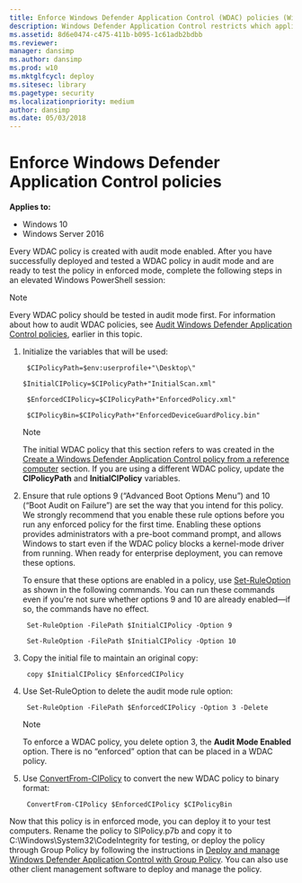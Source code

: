 ```yaml
---
title: Enforce Windows Defender Application Control (WDAC) policies (Windows 10)
description: Windows Defender Application Control restricts which applications users are allowed to run and the code that runs in the system core.
ms.assetid: 8d6e0474-c475-411b-b095-1c61adb2bdbb
ms.reviewer: 
manager: dansimp
ms.author: dansimp
ms.prod: w10
ms.mktglfcycl: deploy
ms.sitesec: library
ms.pagetype: security
ms.localizationpriority: medium
author: dansimp
ms.date: 05/03/2018
---
```


# Enforce Windows Defender Application Control policies

**Applies to:**

-   Windows 10
-   Windows Server 2016

Every WDAC policy is created with audit mode enabled. After you have successfully deployed and tested a WDAC policy in audit mode and are ready to test the policy in enforced mode, complete the following steps in an elevated Windows PowerShell session:

> [!NOTE]
> Every WDAC policy should be tested in audit mode first. For information about how to audit WDAC policies, see [Audit Windows Defender Application Control policies](audit-windows-defender-application-control-policies.md), earlier in this topic.

1. Initialize the variables that will be used:

   ` $CIPolicyPath=$env:userprofile+"\Desktop\"`

   ` $InitialCIPolicy=$CIPolicyPath+"InitialScan.xml" `

   ` $EnforcedCIPolicy=$CIPolicyPath+"EnforcedPolicy.xml"`

   ` $CIPolicyBin=$CIPolicyPath+"EnforcedDeviceGuardPolicy.bin"`

   > [!NOTE]
   > The initial WDAC policy that this section refers to was created in the [Create a Windows Defender Application Control policy from a reference computer](create-initial-default-policy.md) section. If you are using a different WDAC policy, update the **CIPolicyPath** and **InitialCIPolicy** variables.

2. Ensure that rule options 9 (“Advanced Boot Options Menu”) and 10 (“Boot Audit on Failure”) are set the way that you intend for this policy. We strongly recommend that you enable these rule options before you run any enforced policy for the first time. Enabling these options provides administrators with a pre-boot command prompt, and allows Windows to start even if the WDAC policy blocks a kernel-mode driver from running. When ready for enterprise deployment, you can remove these options.

    To ensure that these options are enabled in a policy, use [Set-RuleOption](https://docs.microsoft.com/powershell/module/configci/set-ruleoption) as shown in the following commands. You can run these commands even if you're not sure whether options 9 and 10 are already enabled—if so, the commands have no effect.
    
    ` Set-RuleOption -FilePath $InitialCIPolicy -Option 9`
    
    ` Set-RuleOption -FilePath $InitialCIPolicy -Option 10`

3. Copy the initial file to maintain an original copy:

   ` copy $InitialCIPolicy $EnforcedCIPolicy`

4. Use Set-RuleOption to delete the audit mode rule option:

   ` Set-RuleOption -FilePath $EnforcedCIPolicy -Option 3 -Delete`

   > [!NOTE]
   > To enforce a WDAC policy, you delete option 3, the **Audit Mode Enabled** option. There is no “enforced” option that can be placed in a WDAC policy.

5. Use [ConvertFrom-CIPolicy](https://docs.microsoft.com/powershell/module/configci/convertfrom-cipolicy) to convert the new WDAC policy to binary format:

   ` ConvertFrom-CIPolicy $EnforcedCIPolicy $CIPolicyBin`

Now that this policy is in enforced mode, you can deploy it to your test computers. Rename the policy to SIPolicy.p7b and copy it to C:\\Windows\\System32\\CodeIntegrity for testing, or deploy the policy through Group Policy by following the instructions in [Deploy and manage Windows Defender Application Control with Group Policy](deploy-windows-defender-application-control-policies-using-group-policy.md). You can also use other client management software to deploy and manage the policy.
